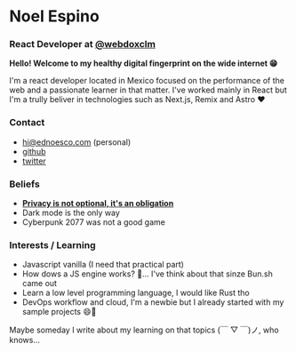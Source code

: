 # Noel Espino

### React Developer at [@webdoxclm](https://twitter.com/webdoxclm)

**Hello! Welcome to my healthy digital fingerprint on the wide internet 😁**

I'm a react developer located in Mexico focused on the performance of the web and a passionate learner in that matter.
I've worked mainly in React but I'm a trully beliver in technologies such as Next.js, Remix and Astro ❤️

### Contact

- hi@ednoesco.com (personal)
- [github](https://github.com/slingercode)
- [twitter](https://twitter.com/_slingercode)

### Beliefs

- <u>**Privacy is not optional, it's an obligation**</u>
- Dark mode is the only way
- Cyberpunk 2077 was not a good game

### Interests / Learning

- Javascript vanilla (I need that practical part)
- How dows a JS engine works? 🤔... I've think about that sinze Bun.sh came out
- Learn a low level programming language, I would like Rust tho
- DevOps workflow and cloud, I'm a newbie but I already started with my sample projects 😄🫣

Maybe someday I write about my learning on that topics (￣ ▽ ￣)ノ, who knows...
